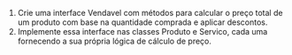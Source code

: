 1. Crie uma interface Vendavel com métodos para calcular o preço total de um produto com base na quantidade comprada e aplicar descontos.
2. Implemente essa interface nas classes Produto e Servico, cada uma fornecendo a sua própria lógica de cálculo de preço.